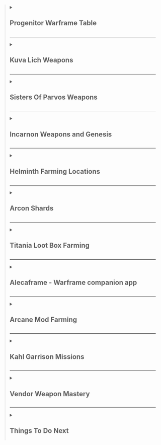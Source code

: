 > <details><summary><h2>Progenitor Warframe Table</h2></summary>
>
> | TYPE                                                                                                                                                                                                                                                  | -                                                                                                                                                                                               | -                                                                                                                                                                                               | -                                                                                                                                                                                                         | -                                                                                                                                                                                                    | -                                                                                                                                                                                                    | -                                                                                                                                                                                               | -                                                                                                                                                                                               | -                                                                                                                                                                                          | -                                                                                                                                                                                          | -   |
> | ----------------------------------------------------------------------------------------------------------------------------------------------------------------------------------------------------------------------------------------------------- | ----------------------------------------------------------------------------------------------------------------------------------------------------------------------------------------------- | ----------------------------------------------------------------------------------------------------------------------------------------------------------------------------------------------- | --------------------------------------------------------------------------------------------------------------------------------------------------------------------------------------------------------- | ---------------------------------------------------------------------------------------------------------------------------------------------------------------------------------------------------- | ---------------------------------------------------------------------------------------------------------------------------------------------------------------------------------------------------- | ----------------------------------------------------------------------------------------------------------------------------------------------------------------------------------------------- | ----------------------------------------------------------------------------------------------------------------------------------------------------------------------------------------------- | ------------------------------------------------------------------------------------------------------------------------------------------------------------------------------------------ | ------------------------------------------------------------------------------------------------------------------------------------------------------------------------------------------ | --- |
> | [![DmgImpactSmall64](https://static.wikia.nocookie.net/warframe/images/4/4c/DmgImpactSmall64.png/revision/latest/scale-to-width-down/32?cb=20210326161307)](/wiki/Damage/Impact_Damage) [Impact](/wiki/Damage/Impact_Damage)                          | [![BaruukIcon272](https://static.wikia.nocookie.net/warframe/images/b/b5/BaruukIcon272.png/revision/latest/scale-to-width-down/31?cb=20181219151057)](/wiki/Baruuk) [Baruuk](/wiki/Baruuk)      | [![GaussIcon272](https://static.wikia.nocookie.net/warframe/images/3/34/GaussIcon272.png/revision/latest/scale-to-width-down/31?cb=20191102061637)](/wiki/Gauss) [Gauss](/wiki/Gauss)           | [![GrendelIcon272](https://static.wikia.nocookie.net/warframe/images/1/18/GrendelIcon272.png/revision/latest/scale-to-width-down/31?cb=20191102061815)](/wiki/Grendel) [Grendel](/wiki/Grendel)           | [![RhinoIcon272](https://static.wikia.nocookie.net/warframe/images/8/8d/RhinoIcon272.png/revision/latest/scale-to-width-down/31?cb=20180121174212)](/wiki/Rhino) [Rhino](/wiki/Rhino)                | [![SevagothIcon272](https://static.wikia.nocookie.net/warframe/images/0/0c/SevagothIcon272.png/revision/latest/scale-to-width-down/31?cb=20210414042501)](/wiki/Sevagoth) [Sevagoth](/wiki/Sevagoth) | [![WukongIcon272](https://static.wikia.nocookie.net/warframe/images/6/68/WukongIcon272.png/revision/latest/scale-to-width-down/31?cb=20180121174232)](/wiki/Wukong) [Wukong](/wiki/Wukong)      | [![ZephyrIcon272](https://static.wikia.nocookie.net/warframe/images/1/1d/ZephyrIcon272.png/revision/latest/scale-to-width-down/31?cb=20180121174233)](/wiki/Zephyr) [Zephyr](/wiki/Zephyr)      |
> | [![DmgFireSmall64](https://static.wikia.nocookie.net/warframe/images/3/3b/DmgHeatSmall64.png/revision/latest/scale-to-width-down/32?cb=20210323025835)](/wiki/Damage/Heat_Damage) [Heat](/wiki/Damage/Heat_Damage)                                    | [![ChromaIcon272](https://static.wikia.nocookie.net/warframe/images/6/60/ChromaIcon272.png/revision/latest/scale-to-width-down/31?cb=20180121174115)](/wiki/Chroma) [Chroma](/wiki/Chroma)      | [![EmberIcon272](https://static.wikia.nocookie.net/warframe/images/5/50/EmberIcon272.png/revision/latest/scale-to-width-down/31?cb=20180121174118)](/wiki/Ember) [Ember](/wiki/Ember)           | [![InarosIcon272](https://static.wikia.nocookie.net/warframe/images/3/33/InarosIcon272.png/revision/latest/scale-to-width-down/31?cb=20180121174135)](/wiki/Inaros) [Inaros](/wiki/Inaros)                | [![KullervoIcon272](https://static.wikia.nocookie.net/warframe/images/c/c8/KullervoIcon272.png/revision/latest/scale-to-width-down/31?cb=20230622002515)](/wiki/Kullervo) [Kullervo](/wiki/Kullervo) | [![NezhaIcon272](https://static.wikia.nocookie.net/warframe/images/e/ee/NezhaIcon272.png/revision/latest/scale-to-width-down/31?cb=20180121174155)](/wiki/Nezha) [Nezha](/wiki/Nezha)                | [![ProteaIcon272](https://static.wikia.nocookie.net/warframe/images/6/63/ProteaIcon272.png/revision/latest/scale-to-width-down/31?cb=20200616142026)](/wiki/Protea) [Protea](/wiki/Protea)      | [![VaubanIcon272](https://static.wikia.nocookie.net/warframe/images/d/de/VaubanIcon272.png/revision/latest/scale-to-width-down/31?cb=20180121174227)](/wiki/Vauban) [Vauban](/wiki/Vauban)      | [![WispIcon272](https://static.wikia.nocookie.net/warframe/images/a/a3/WispIcon272.png/revision/latest/scale-to-width-down/31?cb=20210505121139)](/wiki/Wisp) [Wisp](/wiki/Wisp)           |
> | [![DmgColdSmall64](https://static.wikia.nocookie.net/warframe/images/b/b1/DmgColdSmall64.png/revision/latest/scale-to-width-down/32?cb=20210323025839)](/wiki/Damage/Cold_Damage) [Cold](/wiki/Damage/Cold_Damage)                                    | [![FrostIcon272](https://static.wikia.nocookie.net/warframe/images/d/d0/FrostIcon272.png/revision/latest/scale-to-width-down/31?cb=20180121174127)](/wiki/Frost) [Frost](/wiki/Frost)           | [![GaraIcon272](https://static.wikia.nocookie.net/warframe/images/8/84/GaraIcon272.png/revision/latest/scale-to-width-down/31?cb=20180121174128)](/wiki/Gara) [Gara](/wiki/Gara)                | [![HildrynIcon272](https://static.wikia.nocookie.net/warframe/images/1/19/HildrynIcon272.png/revision/latest/scale-to-width-down/31?cb=20210901193927)](/wiki/Hildryn) [Hildryn](/wiki/Hildryn)           | [![RevenantIcon272](https://static.wikia.nocookie.net/warframe/images/0/02/RevenantIcon272.png/revision/latest/scale-to-width-down/31?cb=20181209040330)](/wiki/Revenant) [Revenant](/wiki/Revenant) | [![StyanaxIcon272](https://static.wikia.nocookie.net/warframe/images/c/c3/StyanaxIcon272.png/revision/latest/scale-to-width-down/31?cb=20220907225007)](/wiki/Styanax) [Styanax](/wiki/Styanax)      | [![TitaniaIcon272](https://static.wikia.nocookie.net/warframe/images/e/e8/TitaniaIcon272.png/revision/latest/scale-to-width-down/31?cb=20180121174217)](/wiki/Titania) [Titania](/wiki/Titania) | [![TrinityIcon272](https://static.wikia.nocookie.net/warframe/images/f/f9/TrinityIcon272.png/revision/latest/scale-to-width-down/31?cb=20180121174220)](/wiki/Trinity) [Trinity](/wiki/Trinity) |
> | [![DmgElectricitySmall64](https://static.wikia.nocookie.net/warframe/images/e/ea/DmgElectricitySmall64.png/revision/latest/scale-to-width-down/32?cb=20210323025834)](/wiki/Damage/Electricity_Damage) [Electricity](/wiki/Damage/Electricity_Damage) | [![BansheeIcon272](https://static.wikia.nocookie.net/warframe/images/f/f8/BansheeIcon272.png/revision/latest/scale-to-width-down/31?cb=20180121174113)](/wiki/Banshee) [Banshee](/wiki/Banshee) | [![CalibanIcon](https://static.wikia.nocookie.net/warframe/images/5/55/CalibanIcon.png/revision/latest/scale-to-width-down/31?cb=20211215231357)](/wiki/Caliban) [Caliban](/wiki/Caliban)       | [![ExcaliburIcon272](https://static.wikia.nocookie.net/warframe/images/2/2c/ExcaliburIcon272.png/revision/latest/scale-to-width-down/31?cb=20180121174123)](/wiki/Excalibur) [Excalibur](/wiki/Excalibur) | [![GyreIcon272](https://static.wikia.nocookie.net/warframe/images/6/6d/GyreIcon272.png/revision/latest/scale-to-width-down/31?cb=20220428041640)](/wiki/Gyre) [Gyre](/wiki/Gyre)                     | [![LimboIcon272](https://static.wikia.nocookie.net/warframe/images/a/a7/LimboIcon272.png/revision/latest/scale-to-width-down/31?cb=20180121174139)](/wiki/Limbo) [Limbo](/wiki/Limbo)                | [![NovaIcon272](https://static.wikia.nocookie.net/warframe/images/4/40/NovaIcon272.png/revision/latest/scale-to-width-down/31?cb=20180121174200)](/wiki/Nova) [Nova](/wiki/Nova)                | [![ValkyrIcon272](https://static.wikia.nocookie.net/warframe/images/7/7d/ValkyrIcon272.png/revision/latest/scale-to-width-down/31?cb=20180121174223)](/wiki/Valkyr) [Valkyr](/wiki/Valkyr)      | [![VoltIcon272](https://static.wikia.nocookie.net/warframe/images/9/95/VoltIcon272.png/revision/latest/scale-to-width-down/31?cb=20180121174230)](/wiki/Volt) [Volt](/wiki/Volt)           |
> | [![DmgToxinSmall64](https://static.wikia.nocookie.net/warframe/images/4/4f/DmgToxinSmall64.png/revision/latest/scale-to-width-down/32?cb=20210323025838)](/wiki/Damage/Toxin_Damage) [Toxin](/wiki/Damage/Toxin_Damage)                               | [![AtlasIcon272](https://static.wikia.nocookie.net/warframe/images/0/01/AtlasIcon272.png/revision/latest/scale-to-width-down/31?cb=20180121174110)](/wiki/Atlas) [Atlas](/wiki/Atlas)           | [![DagathIcon272](https://static.wikia.nocookie.net/warframe/images/3/34/DagathIcon272.png/revision/latest/scale-to-width-down/31?cb=20231019020319)](/wiki/Dagath) [Dagath](/wiki/Dagath)      | [![IvaraIcon272](https://static.wikia.nocookie.net/warframe/images/4/4b/IvaraIcon272.png/revision/latest/scale-to-width-down/31?cb=20180121174137)](/wiki/Ivara) [Ivara](/wiki/Ivara)                     | [![KhoraIcon272](https://static.wikia.nocookie.net/warframe/images/0/0f/KhoraIcon272.png/revision/latest/scale-to-width-down/31?cb=20180423191901)](/wiki/Khora) [Khora](/wiki/Khora)                | [![NekrosIcon272](https://static.wikia.nocookie.net/warframe/images/8/8b/NekrosIcon272.png/revision/latest/scale-to-width-down/31?cb=20180121174153)](/wiki/Nekros) [Nekros](/wiki/Nekros)           | [![NidusIcon272](https://static.wikia.nocookie.net/warframe/images/5/5e/NidusIcon272.png/revision/latest/scale-to-width-down/31?cb=20180121174157)](/wiki/Nidus) [Nidus](/wiki/Nidus)           | [![OberonIcon272](https://static.wikia.nocookie.net/warframe/images/1/1c/OberonIcon272.png/revision/latest/scale-to-width-down/31?cb=20180121174207)](/wiki/Oberon) [Oberon](/wiki/Oberon)      | [![SarynIcon272](https://static.wikia.nocookie.net/warframe/images/2/23/SarynIcon272.png/revision/latest/scale-to-width-down/31?cb=20180121174215)](/wiki/Saryn) [Saryn](/wiki/Saryn)      |
> | [![DmgMagneticSmall64](https://static.wikia.nocookie.net/warframe/images/8/83/DmgMagneticSmall64.png/revision/latest/scale-to-width-down/32?cb=20210323025836)](/wiki/Damage/Magnetic_Damage) [Magnetic](/wiki/Damage/Magnetic_Damage)                | [![CitrineIcon272](https://static.wikia.nocookie.net/warframe/images/8/82/CitrineIcon272.png/revision/latest/scale-to-width-down/31?cb=20230215182406)](/wiki/Citrine) [Citrine](/wiki/Citrine) | [![HarrowIcon272](https://static.wikia.nocookie.net/warframe/images/6/68/HarrowIcon272.png/revision/latest/scale-to-width-down/31?cb=20180121174130)](/wiki/Harrow) [Harrow](/wiki/Harrow)      | [![HydroidIcon272](https://static.wikia.nocookie.net/warframe/images/8/8f/HydroidIcon272.png/revision/latest/scale-to-width-down/31?cb=20180121174134)](/wiki/Hydroid) [Hydroid](/wiki/Hydroid)           | [![LavosIcon272](https://static.wikia.nocookie.net/warframe/images/f/f9/LavosIcon272.png/revision/latest/scale-to-width-down/31?cb=20201218203644)](/wiki/Lavos) [Lavos](/wiki/Lavos)                | [![MagIcon272](https://static.wikia.nocookie.net/warframe/images/8/89/MagIcon272.png/revision/latest/scale-to-width-down/31?cb=20180121174145)](/wiki/Mag) [Mag](/wiki/Mag)                          | [![MesaIcon272](https://static.wikia.nocookie.net/warframe/images/0/08/MesaIcon272.png/revision/latest/scale-to-width-down/31?cb=20180121174147)](/wiki/Mesa) [Mesa](/wiki/Mesa)                | [![XakuIcon272](https://static.wikia.nocookie.net/warframe/images/b/be/XakuIcon272.png/revision/latest/scale-to-width-down/31?cb=20200826170409)](/wiki/Xaku) [Xaku](/wiki/Xaku)                | [![YareliIcon272](https://static.wikia.nocookie.net/warframe/images/2/2f/YareliIcon272.png/revision/latest/scale-to-width-down/31?cb=20210706231956)](/wiki/Yareli) [Yareli](/wiki/Yareli) |
> | [![DmgRadiationSmall64](https://static.wikia.nocookie.net/warframe/images/1/1b/DmgRadiationSmall64.png/revision/latest/scale-to-width-down/32?cb=20210323025837)](/wiki/Damage/Radiation_Damage) [Radiation](/wiki/Damage/Radiation_Damage)           | [![AshIcon272](https://static.wikia.nocookie.net/warframe/images/0/0d/AshIcon272.png/revision/latest/scale-to-width-down/31?cb=20180121174108)](/wiki/Ash) [Ash](/wiki/Ash)                     | [![EquinoxIcon272](https://static.wikia.nocookie.net/warframe/images/7/7a/EquinoxIcon272.png/revision/latest/scale-to-width-down/31?cb=20180121174120)](/wiki/Equinox) [Equinox](/wiki/Equinox) | [![GarudaIcon272](https://static.wikia.nocookie.net/warframe/images/8/8f/GarudaIcon272.png/revision/latest/scale-to-width-down/31?cb=20181110001450)](/wiki/Garuda) [Garuda](/wiki/Garuda)                | [![LokiIcon272](https://static.wikia.nocookie.net/warframe/images/0/0e/LokiIcon272.png/revision/latest/scale-to-width-down/31?cb=20180121174142)](/wiki/Loki) [Loki](/wiki/Loki)                     | [![MirageIcon272](https://static.wikia.nocookie.net/warframe/images/d/d6/MirageIcon272.png/revision/latest/scale-to-width-down/31?cb=20180121174150)](/wiki/Mirage) [Mirage](/wiki/Mirage)           | [![NyxIcon272](https://static.wikia.nocookie.net/warframe/images/9/93/NyxIcon272.png/revision/latest/scale-to-width-down/31?cb=20180121174204)](/wiki/Nyx) [Nyx](/wiki/Nyx)                     | [![OctaviaIcon272](https://static.wikia.nocookie.net/warframe/images/7/7f/OctaviaIcon272.png/revision/latest/scale-to-width-down/31?cb=20180121174209)](/wiki/Octavia) [Octavia](/wiki/Octavia) | [![QorvexIcon272](https://static.wikia.nocookie.net/warframe/images/8/8f/QorvexIcon272.png/revision/latest/scale-to-width-down/31?cb=20231214120354)](/wiki/Qorvex) [Qorvex](/wiki/Qorvex) | [![VorunaIcon272](https://static.wikia.nocookie.net/warframe/images/3/3c/VorunaIcon272.png/revision/latest/scale-to-width-down/31?cb=20221130191427)](/wiki/Voruna) [Voruna](/wiki/Voruna) |
>
> </details>
>
> ---
>
> <details><summary><h2>Kuva Lich Weapons</h2></summary>
>
> > <details><summary><h3>Selecting a Kuva Lich weapon</h3></summary>
> >
> > - Finish The War Within quest to unlock Kuva Liches
> > - If you're farming for a specific weapon, choose a Progenitor Warframe based on the table above
> > - Start a Level 20+ Grineer Mission. Cassini Capture on Saturn is popular
> > - The timer starts when the light flicker, this can be immediately on start or during the mission
> > - On Capture missions, the lights wont flicker until after the mission target has been successfully captured
> > - Kill 10 Grineer within 1 minute to trigger a Kuva Larvaling (Below)
> > - When a Kuva Larvaling is killed they will display a weapon above their head
> > - If its the weapon you want, hold Q to execute the Lich, complete the mission and extract normally
> > - If its not the weapon you want, complete the Mission and extract normally to try again
> >
> > </details>
> >
> > ---
> >
> > <details><summary><h3>Unlocking the Kuva Lich weapon</h3></summary>
> >
> > - On creation of a Kuva Lich, they generate a random passphrase of 3 different Requiems
> > - To spawn the Lich, you'll need to execute thralls in Kuva Lich missions
> > - Players must slot the matching Requiem Mods in their Parazon and defeat the Lich until they find the correct order
> > - Always place an Oull requiem mod in the first slot of your paragon, as it acts as a wildcard (Guaranteed success on the first try)
> > - Start on Earth, select any mission with the Lich icon (higher level)
> > - Play through the missions, executing thralls along the way to draw out your Kuva Lich
> > - Once your Kuva Lich has spawned:
> >   - Down the Kuva Lich without executing until you've revealed your first 2 Requiem Murmurs
> >   - Slot the 2 known murmurs in the first 2 slots and an Oull (wildcard) in the third slot
> >   - Down the Kuva Lich and execute it
> >     - If the first mod is wrong, swap it with the second slot
> >     - If the first mod is right and the second mod is wrong, swap the second mod to the third slot
> >   - Down the Kuva Lich and execute it
> >     - If the first mod is wrong, swap it with the third slot
> >   - Down the Kuva Lich and execute it
> >     - You should now have all 3 mods in the correct order
> >
> > </details>
> >
> > ---
> >
> > <details><summary><h3>Buying a Kuva Lich contract</h3></summary>
> >
> > - You can buy Kuva Lich contracts on [Warframe.Market](https://warframe.market/auctions) to skip the Larvaling farm
> > - Find the Lich you want to buy
> > - Meet the seller in the Crimson Branch room of a Dojo
> > - Complete the trade to activate the Lich
> >
> > </details>
> >
> > ---
> >
> > <details><summary><h3>Kuva Lich Images</h3></summary>
> >
> > |                         Male Larvaling                         |                         Female Larvaling                         |
> > | :------------------------------------------------------------: | :--------------------------------------------------------------: |
> > | <img src="./img/warframe/kuva/maleLarvaling.webp" width="100"> | <img src="./img/warframe/kuva/femaleLarvaling.webp" width="100"> |
> >
> > </details>
>
> </details>
>
> ---
>
> <details><summary><h2>Sisters Of Parvos Weapons</h2></summary>
>
> > <details><summary><h3>Selecting a Tenet Weapon</h3></summary>
> >
> > - Finish The War Within and Call of the Tempestarii questlines
> > - If you're farming for a specific weapon, choose a Progenitor Warframe based on the table above
> > - Start a Level 20+ Corpus Mission. Hydra Capture on Pluto is popular
> > - Find the Granum Void (Golden Hand) and start a Zenith Crown
> > - If you don't have a Zenith Crown, wait 3 to 6 minutes for a Treasurer to spawn and kill them to gain one
> > - Complete the Granum Void to spawn a Candidate
> > - When a Candidate is killed they will display a weapon above their head
> > - If its the weapon you want, hold Q to execute the candidate, complete the mission and extract normally
> > - If its not the weapon you want, complete the Mission and extract normally to try again
> >
> > </details>
> >
> > ---
> >
> > <details><summary><h3>Unlocking a Tenet Weapon</h3></summary>
> >
> > - On creation of a Candidate, they generate a random passphrase of 3 different Requiems
> > - Defeating Candidates will reveal the Requiems for their passphrase, but not the order
> > - Players must slot the matching Requiem Mods in their Parazon and defeat the candidate until they find the correct order
> > - Always place an Oull requiem mod in the first slot of your paragon, as it acts as a wildcard (Guaranteed success on the first try)
> >
> > </details>
> >
> > ---
> >
> > <details><summary><h3>Buying a candidate contract</h3></summary>
> >
> > - You can buy candidate contracts on [Warframe.Market](https://warframe.market/auctions) to skip the candidate farm
> > - Find the candidate you want to buy
> > - Meet the seller in the Crimson Branch room of a Dojo
> > - Complete the trade to activate the candidate
> >
> > </details>
> >
> > ---
> >
> > <details><summary><h3>Sisters Of Parvos Images</h3></summary>
> >
> > |                           Treasurer                           |                          Zenith Granum Crown                          |                         Granum Void Hand Tribute                          |
> > | :-----------------------------------------------------------: | :-------------------------------------------------------------------: | :-----------------------------------------------------------------------: |
> > | <img src="./img/warframe/sisters/treasurer.webp" width="100"> | <img src="./img/warframe/sisters/zenithGranumCrown.webp" width="100"> | <img src="./img/warframe/sisters/granumVoidHandTribute.webp" width="100"> |
> >
> > </details>
>
> </details>
>
> ---
>
> <details><summary><h2>Incarnon Weapons and Genesis</h2></summary>
>
> > <details><summary><h3>Incarnon Weapons</h3></summary>
> >
> > - Finish the "Angels of the Zariman" questline to unlock access to Incarnon weapons.
> > - Visit Cavalero located in the Chrysalith aboard the Zariman. He is the vendor for Incarnon weapons.
> > - Exchange Holdfasts, a form of standing earned through Zariman activities, for Incarnon weapons with Cavalero.
> >
> > </details>
> >
> > ---
> >
> > <details><summary><h3>Incarnon Genesis</h3></summary>
> >
> > - Review the [Reward Rotation](https://warframe.fandom.com/wiki/Incarnon#Reward_Rotation) to know which Genesis Adapters are available that week.
> > - From the Orbiter's star chart, locate and click the Duvari icon (resembles a metal head) at the top right corner to open the Duvari menu.
> > - Within the Duvari menu, choose two Genesis Adapters you wish to aim for during the week
> > - Complete "The Circuit" missions on the Steel Path difficulty level to earn Genesis Adapters as rewards, specifically at the 5th and 10th tiers.
> > - After receiving a Incarnon Genesis Adapter, visit Cavalero located in the Chrysalith aboard the Zariman to Evolve your weapons
> >
> > </details>
>
> </details>
>
> ---
>
> <details><summary><h2>Helminth Farming Locations</h2></summary>
>
> > <details><summary><h3>Bile</h3></summary>
> >
> > | Resource                    | Best Farming Location(s)                            | Additional Notes                                                                                                        |
> > | --------------------------- | --------------------------------------------------- | ----------------------------------------------------------------------------------------------------------------------- |
> > | Aggristone                  | -                                                   | -                                                                                                                       |
> > | Ariette Scale               | -                                                   | -                                                                                                                       |
> > | Antiserum Injector Fragment | Infested Salvage missions (Oestrus, Eris)           | Use Nekros with Desecrate, Hydroid with Pilfering Swarm, or Khora with Pilfering Strangledome for increased drop rates. |
> > | Argon Crystal               | Void missions (any)                                 | Best farmed in missions like Capture for quick runs. Argon Crystals decay over time, so use them quickly.               |
> > | Cryotic                     | Excavation missions (any planet)                    | Longer missions yield more Cryotic. Consider using frames like Frost, Limbo, or Gara for defense.                       |
> > | Diluted Thermia             | Thermia Fractures on Orb Vallis (Venus)             | Available during the "Operation: Buried Debts" event. Collect and close Thermia Fractures.                              |
> > | Enigma Gyrum                | -                                                   | -                                                                                                                       |
> > | Isos                        | Railjack missions, specifically in the Veil Proxima | Farming in higher-level Railjack missions increases the drop rate.                                                      |
> > | Javlok Capacitor            | Incursions in the Plains of Eidolon (Earth)         | Random drop from enemy units during Incursions.                                                                         |
> > | Morphics                    | Mars, Mercury, Pluto, and Europa                    | War, Mars and Apollodorus, Mercury are good farming spots. Use frames with loot abilities for better efficiency.        |
> > | Nav Coordinate              | Assassination missions, Orokin Derelict missions    | Common in the reward pool for these mission types.                                                                      |
> > | Omega Isotope               | Planets where a Fomorian event is active            | Drop from any mission on a planet under invasion.                                                                       |
> > | Orokin Cipher               | Orokin Derelict Vaults                              | Requires a Dragon Key to access vaults. Random chance to obtain Ciphers from the vaults.                                |
> > | Rune Marrow                 | -                                                   | -                                                                                                                       |
> > | Somatic Fibers              | Lua (The Moon)                                      | Drops from Sentients. Farming during missions like Crossfire Exterminate can yield good results.                        |
> > | Thermal Sludge              | Orb Vallis (Venus)                                  | Found in containers and as environmental pickups. Good spots are around the outskirts of Fortuna and industrial areas.  |
> > | Ticor Plate                 | Railjack missions, specifically in the Veil Proxima | Higher-level Railjack missions have a better drop rate.                                                                 |
> > | Vainthorn                   | -                                                   | -                                                                                                                       |
> > | Voidgel Orb                 | Void Storm missions in Railjack                     | Drops from enemies and crates during Void Storms.                                                                       |
> >
> > </details>
> >
> > ---
> >
> > <details><summary><h3>Biotics</h3></summary>
> >
> > | Resource             | Best Farming Location(s)                       | Additional Notes                                             |
> > | -------------------- | ---------------------------------------------- | ------------------------------------------------------------ |
> > | Connla Sprout        | Cambion Drift (Deimos)                         | Found in the wild, especially around bodies of water.        |
> > | Dracroot             | Cambion Drift (Deimos)                         | Commonly found in the wild across Deimos.                    |
> > | Dusklight Sarracenia | Ceres, in swampy waters                        | Best found in the Grineer Shipyard missions.                 |
> > | Eevani               | -                                              | -                                                            |
> > | Frostleaf            | On the ground in any cold environment on Venus | Look around the edges of cliffs and in open areas.           |
> > | Ganglion             | Cambion Drift (Deimos)                         | Dropped by Deimos enemies and found in the environment.      |
> > | Gorgaricus Spore     | Orb Vallis (Venus)                             | Found in caves and around mushroom patches.                  |
> > | Kovnik               | -                                              | -                                                            |
> > | Lunar Pitcher        | Lua                                            | Spawns in and around the Orokin structures.                  |
> > | Maprico              | Plains of Eidolon (Earth)                      | Found on trees in the Plains.                                |
> > | Moonlight Dragonlily | Plains of Eidolon (Earth) - night              | Found near water bodies during the night.                    |
> > | Moonlight Jadeleaf   | Plains of Eidolon (Earth) - night              | Grows in grassy areas during the night.                      |
> > | Moonlight Threshcone | Plains of Eidolon (Earth) - night              | Found in forested areas during the night.                    |
> > | Mytocardia Spore     | Orb Vallis (Venus)                             | Found in the caves of Orb Vallis.                            |
> > | Nistlepod            | Plains of Eidolon (Earth)                      | Grows on trees, especially near Grineer outposts.            |
> > | Pustulite            | Cambion Drift (Deimos)                         | Dropped by enemies and found in the environment.             |
> > | Ruk's Claw           | Grineer Asteroid missions (e.g., Mars)         | Grows in patches on the ground in Grineer Asteroid tilesets. |
> > | Silphsela            | -                                              | -                                                            |
> > | Sunlight Dragonlily  | Plains of Eidolon (Earth) - day                | Found near water bodies during the day.                      |
> > | Sunlight Jadeleaf    | Plains of Eidolon (Earth) - day                | Grows in grassy areas during the day.                        |
> > | Sunlight Threshcone  | Plains of Eidolon (Earth) - day                | Found in forested areas during the day.                      |
> > | Tasoma Extract       | -                                              | -                                                            |
> > | Tepa Nodule          | Cambion Drift (Deimos)                         | Found in the wild, often in areas with infestation presence. |
> > | Ueymag               | -                                              | -                                                            |
> > | Vestan Moss          | Asteroid missions, like those on Mercury       | Look on shaded rock walls in outdoor areas.                  |
> > | Yao Shrub            | -                                              | -                                                            |
> >
> > </details>
> >
> > ---
> >
> > <details><summary><h3>Calx</h3></summary>
> >
> > | Resource                | Best Farming Location(s)                             | Additional Notes                                                                                                      |
> > | ----------------------- | ---------------------------------------------------- | --------------------------------------------------------------------------------------------------------------------- |
> > | Asterite                | Railjack missions, particularly in the Veil Proxima  | Farming in higher-level Railjack missions increases the drop rate.                                                    |
> > | Belric Crystal Fragment | -                                                    | -                                                                                                                     |
> > | Cubic Diodes            | Corpus Ship missions, especially on Europa           | Dropped by Eximus units on Corpus ships. Best farmed during Eximus Stronghold Sortie missions for higher spawn rates. |
> > | Gallos Rods             | Railjack missions, particularly around Earth Proxima | Found in containers and as drops from enemies in Railjack missions.                                                   |
> > | Grokdrul                | Plains of Eidolon (Earth)                            | Can be collected from Grokdrul Drums in Grineer camps.                                                                |
> > | Hexenon                 | Jupiter, especially the Gas City rework tileset      | Farmable from enemies and containers on Jupiter. Io, Jupiter is a popular spot for Hexenon farming.                   |
> > | Iradite                 | Plains of Eidolon (Earth)                            | Found in the wild, especially in higher-level areas of the Plains. Break iradite formations.                          |
> > | Lucent Teroglobe        | Cambion Drift (Deimos)                               | Dropped by enemies and found in the environment.                                                                      |
> > | Nacreous Pebble         | -                                                    | -                                                                                                                     |
> > | Nullstones              | Void missions                                        | Dropped by enemies and found in containers within the Void.                                                           |
> > | Rania Crystal Fragment  | -                                                    | -                                                                                                                     |
> > | Rubedo                  | Phobos, Earth, Pluto, Europa, Sedna, and Orokin Void | Higher drop rates in Void missions. Tycho, Lua is also a popular spot due to high enemy density.                      |
> >
> > </details>
> >
> > ---
> >
> > <details><summary><h3>Oxides</h3></summary>
> >
> > | Resource    | Best Farming Location(s)                                            | Additional Notes                                                                                               |
> > | ----------- | ------------------------------------------------------------------- | -------------------------------------------------------------------------------------------------------------- |
> > | Alloy Plate | Venus, Ceres, Jupiter, Sedna                                        | Can be efficiently farmed in missions with high enemy density, such as Defense and Survival missions.          |
> > | Carbides    | Shipyard missions on Ceres, particularly against the Grineer        | Dropped by Eximus units on Ceres. Best farmed during Eximus Stronghold Sortie missions for higher spawn rates. |
> > | Ferrite     | Mercury, Earth, Neptune, Orokin Void                                | High quantities can be found in Void missions. Capture missions are quick and can yield a good amount.         |
> > | Gallium     | Mars, Uranus                                                        | Low drop rate but can be farmed efficiently on Uranus due to a higher number of boss and rare enemy spawns.    |
> > | Maw Fang    | -                                                                   | -                                                                                                              |
> > | Oxium       | Corpus missions, especially on Jupiter and Pluto                    | Oxium Ospreys are the primary source. Io, Jupiter is a popular farming location.                               |
> > | Salvage     | Mars, Jupiter, Sedna                                                | Large quantities can be gathered in endless missions on these planets.                                         |
> > | Tellurium   | Ophelia on Uranus                                                   | Rare resource that can drop in Archwing missions or Uranus Sealab tiles.                                       |
> > | Titanium    | Railjack missions, particularly in Earth Proxima and Saturn Proxima | Farming in Railjack missions yields a good amount. Breaking down wreckage also grants Titanium.                |
> >
> > </details>
> >
> > ---
> >
> > <details><summary><h3>Pheromones</h3></summary>
> >
> > | Resource            | Best Farming Location(s)                       | Additional Notes                                                                                |
> > | ------------------- | ---------------------------------------------- | ----------------------------------------------------------------------------------------------- |
> > | Chitinous Husk      | Cambion Drift (Deimos)                         | Dropped by Deimos enemies, particularly the tougher variants.                                   |
> > | Infected Palpators  | Cambion Drift (Deimos)                         | Dropped by infested enemies on Deimos.                                                          |
> > | Lamentus            | -                                              | -                                                                                               |
> > | Mutagen Sample      | Orokin Derelict, Eris, Deimos                  | Best farmed in the Orokin Derelict and Eris. Clan Dojo research resource.                       |
> > | Nano Spores         | Saturn, Neptune, Eris, Orokin Derelict         | High quantities can be farmed in Survival, Defense, or Infested Salvage missions.               |
> > | Neurodes            | Earth, Eris, Lua, Deimos                       | Lua's Plato mission is a popular spot due to frequent Eximus spawns.                            |
> > | Plastids            | Saturn, Uranus, Phobos, Pluto, Eris            | Survival missions on Saturn and Uranus are good for farming Plastids.                           |
> > | Pulsating Tubercles | Cambion Drift (Deimos)                         | Dropped by Deimos enemies. Rare resource.                                                       |
> > | Severed Bile Sac    | Cambion Drift (Deimos)                         | Dropped by Deimos enemies. Rare resource.                                                       |
> > | Thrax Plasm         | Zariman Ten Zero                               | Dropped by enemies in Zariman missions.                                                         |
> > | Lua Thrax Plasm     | Lua, during Zariman-related missions or events | A variant of Thrax Plasm, specific to Lua during certain missions or events related to Zariman. |
> >
> > </details>
> >
> > ---
> >
> > <details><summary><h3>Synthetics</h3></summary>
> >
> > | Resource          | Best Farming Location(s)                                                  | Additional Notes                                                                                    |
> > | ----------------- | ------------------------------------------------------------------------- | --------------------------------------------------------------------------------------------------- |
> > | Aucrux Capacitors | -                                                                         | -                                                                                                   |
> > | Circuits          | Venus, Ceres, Kuva Fortress                                               | Endless missions on these planets can provide a steady supply.                                      |
> > | Control Module    | Neptune, Europa, Void                                                     | The Void is a reliable source, with missions like Survival and Defense being particularly fruitful. |
> > | Cryptographic ALU | Corpus Ship Sabotage missions (Ice Planet) during Razorback Armada events | Obtained by destroying Corpus Ship security nodes. Only drops during the Razorback Armada invasion. |
> > | Detonite Ampule   | Grineer missions                                                          | Common drop from Grineer enemies.                                                                   |
> > | Entrati Lanthorn  | -                                                                         | -                                                                                                   |
> > | Fieldron Sample   | Corpus missions                                                           | Common drop from Corpus enemies.                                                                    |
> > | Komms             | -                                                                         | -                                                                                                   |
> > | Neural Sensors    | Jupiter, Kuva Fortress                                                    | Alad V on Jupiter is a popular boss for Neural Sensor farming.                                      |
> > | Orokin Cell       | Tethys on Saturn                                                          | Sargas Ruk on Saturn, dies fast to Ignis Wraith                                                     |
> > | Polymer Bundle    | Mercury, Venus, Uranus                                                    | Dark Sector missions on Uranus, such as Assur, offer increased drop rates.                          |
> > | Saggen Pearl      | Cambion Drift (Deimos)                                                    | Found in the wild, particularly in the exocrine of Deimos. Rare resource.                           |
> >
> > </details>
> >
> > ---
> >
> > <details><summary><h3>Sentient Ap3etite</h2></summary>
> >
> > | Resource                  | Best Farming Location(s)                                                   | Additional Notes                                                                                                      |
> > | ------------------------- | -------------------------------------------------------------------------- | --------------------------------------------------------------------------------------------------------------------- |
> > | Anomaly Shard             | Veil Proxima during Sentient Anomaly in the Railjack missions              | Anomaly Shards are collected from the Sentient Ship that appears in the Veil Proxima for a limited time.              |
> > | Cetus Wisp                | Plains of Eidolon near bodies of water                                     | Best farmed at night or using a loot radar to spot them more easily. They spawn around the edges of lakes and ponds.  |
> > | Intact Sentient Core      | Plains of Eidolon from Vomvalysts and other Sentient enemies               | Commonly dropped by Vomvalysts upon defeat. Nighttime on the Plains is the best time to farm these.                   |
> > | Exceptional Sentient Core | Plains of Eidolon from Sentient enemies                                    | Higher chance of drop from stronger Sentients encountered during nighttime or within the Lua missions.                |
> > | Flawless Sentient Core    | Plains of Eidolon from Sentient enemies, particularly during Eidolon hunts | Dropped by stronger Sentient enemies; Eidolon Teralyst, Gantulyst, and Hydrolyst hunts provide these more frequently. |
> > | Eidolon Shard             | Plains of Eidolon from Eidolon Teralyst, Gantulyst, Hydrolyst              | Obtained by defeating Eidolons on the Plains of Eidolon. Requires completion of The War Within quest to collect.      |
> >
> > </details>
> >
> > ---
>
> </details>
>
> ---
>
> <details><summary><h2>Arcon Shards</h2></summary>
>
> A permanent upgrade item taken from Archons and used by the Helminth to further enhance a Warframe
>
> - Complete the Veilbreaker quest
> - Install the Helminth Archon Shard Segment
> - Archon Shards are awarded from Archon Hunts (1), Netracell (5) and Chipper (1)
> - Archon Hunts are multi-stage missions in a battle against Narmer forces to defeat Pazuul's Archons, accessed from the archon hunts tab on the star chart
> - Netracell is a repeatable mission that can be replayed up to 5 times per week for rewards
> - Chipper is a merchant that appears in the Drifter Camp after reaching Rank 2 with the Kahl's Garrison Syndicate. Archon Shards become available in their shop after reaching Rank 5 with the Kahl's Garrison syndicate. Cost 90 Stock.
> - Archon Shards have an 80% chance of being a normal variant and 20% of being Tauforged
> - Topaz, Violet, and Emerald Archon Shards are only obtainable through Coalescent Fusion
> - Topaz: Crimson + Amber
> - Violet: Crimson + Azure
> - Emerald: Amber + Azure
>
> </details>
>
> ---
>
> <details><summary><h2>Titania Loot Box Farming</h2></summary>
>
> - Subsume Nova's Null Star ability onto Titania
> - Equip the Neutron Star augment mod (this is how we break boxes)
> - Build for +Range and Efficiency
> - 175 Efficiency
> - 265 Range (Companion Vacuum is 11.5M, Neutron Star is 21.2M)
> - 70% Strength (Needed to break boxes in a single cast)
> - Use Razorwing to keep moving while you cast Null Star to break boxes
>   <img src="./img/warframe/builds/titaniaNeutronStar.jpeg" width="100%">
>
> </details>
>
> ---
>
> <details><summary><h2>Alecaframe - Warframe companion app</h2></summary>
>
> > <details><summary><h3>Installing Alecaframe</h3></summary>
> >
> > Alecaframe is a companion app for warframe that makes it easier to track your progress, increase your mastery rank and craft, buy and sell items.
> >
> > - Install [Alecaframe](https://www.alecaframe.com/)
> > - Link your [Warframe.Market](Warframe.Market) account in the settings
> > - Launch Warframe and ensure your progress is sync'd with Alecaframe
> >
> > </details>
> >
> > ---
> >
> > <details><summary><h3>Debloating Overwolf</h3></summary>
> >
> > Overwolf is an addon platform that works with developers to ensure mods are TOS compliant and not bannable. The drawback of Overwolf is that it is resource heavy and using tracking and advertising within its overlay. Luckily, we can mitigate most of this by blocking its access to the internet. For this, we'll use "Simplewall", which is a free open-source extension of the native windows firewall that allows us to quickly allow/deny specific applcations internet access.
> >
> > - Fully close out of Alecaframe and Overwolf, ensure its not running on the taskbar and task manager
> > - Install [Simplewall](https://github.com/henrypp/simplewall/releases)
> > - In Simplewall, click the "Enable Filters" button
> > - Once enabled, a notification will be displayed any time a new application tries to access the internet for the first time
> > - Launch Overwolf and the Alecaframe addon
> > - When any Overwolf component requests internet access, you can permantently deny it
> > - Ensure "Alecaframe.exe" is granted access when it requests. If you block it by mistake you can Allow it form the list in Simplewall.
> >
> > </details>
>
> </details>
>
> ---
>
> <details><summary><h2>Arcane Mod Farming</h2></summary>
>
> - Zariman, Tuvul Commons, Void Cascade Mission Type
> - Farm Thrax enemies to drop Arcanes using a Mod Drop Chance Booster
> - Mod Drop Chance Booster is a 3-day booster can be obtained as a reward from Sorties, Archon Hunts, and the Steel Path track of The Circuit
> - It's also offered as a periodic item for sale by Baro Ki'Teer, costing 500 Orokin Ducats and 175,000 to purchase
> - Buy Arcanes using Cavalero Standing
> - Dissolve junk arcanes for Vosfor
> - Trade Vosfor to Loid for Arcanes
> - Rank Up Arcanes
>
> </details>
>
> ---
>
> <details><summary><h2>Kahl Garrison Missions</h2></summary>
>
> > <details><summary><h3>Sneaky Sabotage Speedrun</h2></summary>
> >
> > |                                                                                                                                                                   |
> > | ----------------------------------------------------------------------------------------------------------------------------------------------------------------- |
> > | Console (Marked) &emsp;\|&emsp; Deactivate Right Barrier                                                                                                          |
> > | Console (Marked) &emsp;\|&emsp; Deactivate Left Magnalock &emsp;\|&emsp; Deactivate Right Barrier &emsp;\|&emsp; Change To Right Camera                           |
> > | Deactivate Left Barrier &emsp;\|&emsp; Exit                                                                                                                       |
> > | Exit Door &emsp;\|&emsp; Turn Left &emsp;\|&emsp; Jump Over Railing &emsp;\|&emsp;                                                                                |
> > | Stairs Immediately To The Right &emsp;\|&emsp; Hack Console &emsp;\|&emsp; Jump Down &emsp;\|&emsp; Left Door                                                     |
> > | Console &emsp;\|&emsp; Deactivate Barrier &emsp;\|&emsp; Exit Room &emsp;\|&emsp; Turn Right                                                                      |
> > | Go Up Stairs &emsp;\|&emsp; Turn Right &emsp;\|&emsp; Go Down Stairs &emsp;\|&emsp; Jump Over Railing                                                             |
> > | Continue Straight &emsp;\|&emsp; Down Stairs &emsp;\|&emsp; Up Stairs &emsp;\|&emsp; Hack Console                                                                 |
> > | Turn Left &emsp;\|&emsp; Jump Railing &emsp;\|&emsp; Climb Wall &emsp;\|&emsp; Fall Down                                                                          |
> > | Hack Console &emsp;\|&emsp; Turn Left &emsp;\|&emsp; Activate Elevator &emsp;\|&emsp; Run Towards Blinking Light                                                  |
> > | Continue Straight To Room &emsp;\|&emsp; Activate Console &emsp;\|&emsp; Deactivate Barrier &emsp;\|&emsp; 180° Deactivate Magnalock                              |
> > | Run To Marked Console &emsp;\|&emsp; Hack Console &emsp;\|&emsp; Run On Left Sloped Wall &emsp;\|&emsp; Double Jump Up To High Ledge                              |
> > | Follow Sstairs On Left &emsp;\|&emsp; Enter Room On Left &emsp;\|&emsp; Activate Console &emsp;\|&emsp;                                                           |
> > | Right Camera &emsp;\|&emsp; Up Activate Drone &emsp;\|&emsp; Change Symbols To Match Their Connected Door Symbol (Follow Lines) &emsp;\|&emsp; Run Boot Sequence  |
> > | Exit &emsp;\|&emsp; Grab Gun &emsp;\|&emsp; Move To 60m Marked Objective &emsp;\|&emsp; Activate Console                                                          |
> > | Turn Right &emsp;\|&emsp; Keep Running Staight To Far End Of Long Hall &emsp;\|&emsp; Freeze Boss With Barrel &emsp;\|&emsp; Repeat Each Phase: G, 1, 1, 3, Shoot |
> >
> > </details>
>
> </details>
>
> ---
>
> <details><summary><h2>Vendor Weapon Mastery</h2></summary>
>
> > <details><summary><h3>Cetus - Plains of Eidolon (Earth)</h3></summary>
> >
> > - Hok's Anvil: Hok offers Zaw components, which can be assembled into melee weapons
> >   - Resources Required: Ostron Standing, plus various resources found in the Plains of Eidolon like Fish Parts, Ores, and Wisps.
> > - The Quills: Offers Amp parts used to assemble Amps for your Operator. Each unique Amp configuration contributes to Mastery.
> >   - Resources Required: Quill Standing, Sentient Cores.
> >
> > </details>
> >
> > ---
> >
> > <details><summary><h3>Fortuna - Orb Vallis (Venus)</h3></summary>
> >
> > - Rude Zuud's: Sells Kitgun components, which can be combined into custom secondary weapons.
> >   - Resources Required: Solaris United Standing, plus Fortuna resources like Gems and Fish Parts.
> > - Legs: Offers MOA companions, with each unique MOA chassis contributing to Mastery.
> >   - Resources Required: Solaris United Standing, plus specific resources found in Orb Vallis.
> > - Little Duck: Provides components for Railjack, Amp upgrades and Arcanes for Operators. While not all items directly contribute to Mastery, Amp parts do.
> >   - Resources Required: Vox Solaris Standing, Toroids.
> >
> > </details>
> >
> > ---
> >
> > <details><summary><h3>Necralisk - Deimos (Cambion Drift)</h3></summary>
> >
> > - Father: Sells components for Kitguns (primary versions) and Necramechs.
> >   - Resources Required: Entrati Standing, plus Deimos resources like Scintillant and Cryptographic Alu.
> > - Son: Offers conservation tags in exchange for Predasite and Vulpaphyla companions, which can be "revivificated" for Mastery.
> >   - Resources Required: Entrati Standing, Conservation Tags, and specific resources for revivification.
> >
> > </details>
> >
> > ---
> >
> > <details><summary><h3>Dojo - Clan Dojo</h3></summary>
> >
> > - Research Labs (Tenno Lab, Bio Lab, Chem Lab, Energy Lab, and Orokin Lab): Provide blueprints for weapons, Warframes, and Archwings. Crafting and leveling these items contribute to Mastery.
> >   - Resources Required: Various resources for research and crafting, plus Clan Contributions.
> >
> > </details>
> >
> > ---
> >
> > <details><summary><h3>The Steel Path Honors - Teshin (Relay Stations)</h3></summary>
> >
> > - Teshin: Sells unique items and cosmetics for Steel Path, including some weapons.
> >   - Resources Required: Steel Essence.
> >
> > </details>
>
> </details>
>
> ---
>
> <details><summary><h2>Things To Do Next</h2></summary>
>
> > <details><summary><h3>Farm Cetus Wisp (Cetus, Earth)</h2></summary>
> >
> > - Use Loot detector mods
> > - Fly around the edge of water to find Cetus Wisps
> > - Fly into the wisp to catch it
> >
> > </details>
> >
> > <details><summary><h3>Craft Crescent Vulpaphyla (Cambion Drift, Deimos)</h2></summary>
> >
> > - Capture during Vome cycle
> > - Ivara, Preparation, Energy Regen, Energy Nexus, Prowl, Achwing
> > - Equip Tranquilizer, Equip Vulpaphyla Lure, Track On Map
> > - Find start, follow tracks, use lure (no skill check), wait for response, look in direction of sound
> > - Use lure again (skill check), Shoot with Tranquilizer, Capture
> >
> > </details>
> >
> > <details><summary><h3>Trade Resources For Debt Bonds (Orb Vallis, Venus)</h2></summary>
> >
> > - Use Titania farming build
> >   - Fly around Orb Vallis gathering resources
> >   - Trade resurces to NPC for Debt Bonds
> >   - Trade debt bonds to other NPC for Standing/Rank
> >
> > </details>
> >
> > <details><summary><h3>Farm All Of The Kuva Weapons</h2></summary>
> >
> > - Buy the contract on [Warframe.Market](warframe.market)
> >   - See [Kuva Lich Guide](#kuva-lich-weapons)
> >
> > </details>
> >
> > <details><summary><h3>Farm All Of The Sisters Of Parvos Weapons</h2></summary>
> >
> > - Buy the contract on [Warframe.Market](warframe.market)
> >   - See [Sisters Of Parvos Guide](#sisters-of-parvos-weapons)
> >
> > </details>
> >
> > <details><summary><h3>Farm The Circuit Steel Path For Incarnon Adapters</h2></summary>
> >
> > </details>
> >
> > <details><summary><h3>Craft Incarnon weapons</h2></summary>
> >
> > - Buy blueprints on [Warframe.Market](warframe.market)
> > - Farm resources on Zariman
> >
> > </details>
> >
> > <details><summary><h3>Farm Incarnon weapon Evolutions</h2></summary>
> >
> > - Complete weapon challenges to unlock the 4 weapon evolutions
> >
> > </details>
>
> </details>
